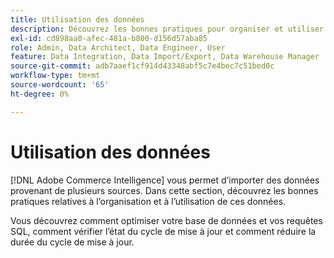 ```yaml
---
title: Utilisation des données
description: Découvrez les bonnes pratiques pour organiser et utiliser ces données.
exl-id: cd898aa0-afec-481a-b800-d156d57aba85
role: Admin, Data Architect, Data Engineer, User
feature: Data Integration, Data Import/Export, Data Warehouse Manager
source-git-commit: adb7aaef1cf914d43348abf5c7e4bec7c51bed0c
workflow-type: tm+mt
source-wordcount: '65'
ht-degree: 0%

---
```


# Utilisation des données

[!DNL Adobe Commerce Intelligence] vous permet d’importer des données provenant de plusieurs sources. Dans cette section, découvrez les bonnes pratiques relatives à l’organisation et à l’utilisation de ces données.

Vous découvrez comment optimiser votre base de données et vos requêtes SQL, comment vérifier l’état du cycle de mise à jour et comment réduire la durée du cycle de mise à jour.
